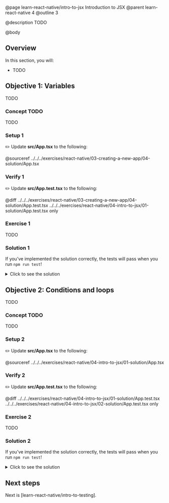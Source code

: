 @page learn-react-native/intro-to-jsx Introduction to JSX
@parent learn-react-native 4
@outline 3

@description TODO

@body

## Overview

In this section, you will:

- TODO

## Objective 1: Variables

TODO

### Concept TODO

TODO

### Setup 1

✏️ Update **src/App.tsx** to the following:

@sourceref ../../../exercises/react-native/03-creating-a-new-app/04-solution/App.tsx

### Verify 1

✏️ Update **src/App.test.tsx** to the following:

@diff ../../../exercises/react-native/03-creating-a-new-app/04-solution/App.test.tsx ../../../exercises/react-native/04-intro-to-jsx/01-solution/App.test.tsx only

### Exercise 1

TODO

### Solution 1

If you’ve implemented the solution correctly, the tests will pass when you run `npm run test`!

<details>
<summary>Click to see the solution</summary>

✏️ Update **src/App.tsx** to the following:
@diff ../../../exercises/react-native/03-creating-a-new-app/04-solution/App.tsx ../../../exercises/react-native/04-intro-to-jsx/01-solution/App.tsx only

</details>

## Objective 2: Conditions and loops

TODO

### Concept TODO

TODO

### Setup 2

✏️ Update **src/App.tsx** to the following:

@sourceref ../../../exercises/react-native/04-intro-to-jsx/01-solution/App.tsx

### Verify 2

✏️ Update **src/App.test.tsx** to the following:

@diff ../../../exercises/react-native/04-intro-to-jsx/01-solution/App.test.tsx ../../../exercises/react-native/04-intro-to-jsx/02-solution/App.test.tsx only

### Exercise 2

TODO

### Solution 2

If you’ve implemented the solution correctly, the tests will pass when you run `npm run test`!

<details>
<summary>Click to see the solution</summary>

✏️ Update **src/App.tsx** to the following:
@diff ../../../exercises/react-native/04-intro-to-jsx/01-solution/App.tsx ../../../exercises/react-native/04-intro-to-jsx/02-solution/App.tsx only

</details>

## Next steps

Next is [learn-react-native/intro-to-testing].
